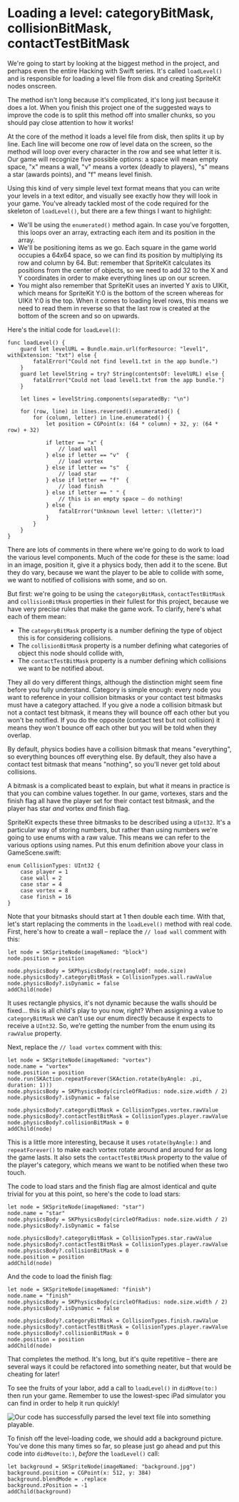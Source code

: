 # Loading a level: categoryBitMask, collisionBitMask, contactTestBitMask

<!-- YOUTUBE: MLMIdhpnd_Y -->

We're going to start by looking at the biggest method in the project, and perhaps even the entire Hacking with Swift series. It's called `loadLevel()` and is responsible for loading a level file from disk and creating SpriteKit nodes onscreen.

The method isn't long because it's complicated, it's long just because it does a lot. When you finish this project one of the suggested ways to improve the code is to split this method off into smaller chunks, so you should pay close attention to how it works!

At the core of the method it loads a level file from disk, then splits it up by line. Each line will become one row of level data on the screen, so the method will loop over every character in the row and see what letter it is. Our game will recognize five possible options: a space will mean empty space, "x" means a wall, "v" means a vortex (deadly to players), "s" means a star (awards points), and "f" means level finish.

Using this kind of very simple level text format means that you can write your levels in a text editor, and visually see exactly how they will look in your game. You've already tackled most of the code required for the skeleton of `loadLevel()`, but there are a few things I want to highlight:

- We'll be using the `enumerated()` method again. In case you've forgotten, this loops over an array, extracting each item and its position in the array.
- We'll be positioning items as we go. Each square in the game world occupies a 64x64 space, so we can find its position by multiplying its row and column by 64. But: remember that SpriteKit calculates its positions from the center of objects, so we need to add 32 to the X and Y coordinates in order to make everything lines up on our screen.
- You might also remember that SpriteKit uses an inverted Y axis to UIKit, which means for SpriteKit Y:0 is the bottom of the screen whereas for UIKit Y:0 is the top. When it comes to loading level rows, this means we need to read them in reverse so that the last row is created at the bottom of the screen and so on upwards.

Here's the initial code for `loadLevel()`:

    func loadLevel() {
        guard let levelURL = Bundle.main.url(forResource: "level1", withExtension: "txt") else {
            fatalError("Could not find level1.txt in the app bundle.")
        }
        guard let levelString = try? String(contentsOf: levelURL) else {
            fatalError("Could not load level1.txt from the app bundle.")
        }

        let lines = levelString.components(separatedBy: "\n")

        for (row, line) in lines.reversed().enumerated() {
            for (column, letter) in line.enumerated() {
                let position = CGPoint(x: (64 * column) + 32, y: (64 * row) + 32)

                if letter == "x" {
                    // load wall
                } else if letter == "v"  {
                    // load vortex
                } else if letter == "s"  {
                    // load star
                } else if letter == "f"  {
                    // load finish
                } else if letter == " " {
                    // this is an empty space – do nothing!
                } else {
                    fatalError("Unknown level letter: \(letter)")
                }
            }
        }
    }

There are lots of comments in there where we're going to do work to load the various level components. Much of the code for these is the same: load in an image, position it, give it a physics body, then add it to the scene. But they do vary, because we want the player to be able to collide with some, we want to notified of collisions with some, and so on.

But first: we're going to be using the `categoryBitMask`, `contactTestBitMask` and `collisionBitMask` properties in their fullest for this project, because we have very precise rules that make the game work. To clarify, here's what each of them mean:

- The `categoryBitMask` property is a number defining the type of object this is for considering collisions.
- The `collisionBitMask` property is a number defining what categories of object this node should collide with,
- The `contactTestBitMask` property is a number defining which collisions we want to be notified about.

They all do very different things, although the distinction might seem fine before you fully understand. Category is simple enough: every node you want to reference in your collision bitmasks or your contact test bitmasks must have a category attached. If you give a node a collision bitmask but not a contact test bitmask, it means they will bounce off each other but you won't be notified. If you do the opposite (contact test but not collision) it means they won't bounce off each other but you will be told when they overlap.

By default, physics bodies have a collision bitmask that means "everything", so everything bounces off everything else. By default, they also have a contact test bitmask that means "nothing", so you'll never get told about collisions.

A bitmask is a complicated beast to explain, but what it means in practice is that you can combine values together. In our game, vortexes, stars and the finish flag all have the player set for their contact test bitmask, and the player has star *and* vortex *and* finish flag.

SpriteKit expects these three bitmasks to be described using a `UInt32`. It's a particular way of storing numbers, but rather than using numbers we're going to use enums with a raw value. This means we can refer to the various options using names. Put this enum definition above your class in GameScene.swift:

    enum CollisionTypes: UInt32 {
        case player = 1
        case wall = 2
        case star = 4
        case vortex = 8
        case finish = 16
    }

Note that your bitmasks should start at 1 then double each time. With that, let's start replacing the comments in the `loadLevel()` method with real code. First, here's how to create a wall – replace the `// load wall` comment with this:

    let node = SKSpriteNode(imageNamed: "block")
    node.position = position

    node.physicsBody = SKPhysicsBody(rectangleOf: node.size)
    node.physicsBody?.categoryBitMask = CollisionTypes.wall.rawValue
    node.physicsBody?.isDynamic = false
    addChild(node)

It uses rectangle physics, it's not dynamic because the walls should be fixed… this is all child's play to you now, right? When assigning a value to `categoryBitMask` we can’t use our enum directly because it expects to receive a `UInt32`. So, we’re getting the number from the enum using its `rawValue` property.

Next, replace the `// load vortex` comment with this:

    let node = SKSpriteNode(imageNamed: "vortex")
    node.name = "vortex"
    node.position = position
    node.run(SKAction.repeatForever(SKAction.rotate(byAngle: .pi, duration: 1)))
    node.physicsBody = SKPhysicsBody(circleOfRadius: node.size.width / 2)
    node.physicsBody?.isDynamic = false

    node.physicsBody?.categoryBitMask = CollisionTypes.vortex.rawValue
    node.physicsBody?.contactTestBitMask = CollisionTypes.player.rawValue
    node.physicsBody?.collisionBitMask = 0
    addChild(node)

This is a little more interesting, because it uses `rotate(byAngle:)` and `repeatForever()` to make each vortex rotate around and around for as long the game lasts. It also sets the `contactTestBitMask` property to the value of the player's category, which means we want to be notified when these two touch.

The code to load stars and the finish flag are almost identical and quite trivial for you at this point, so here's the code to load stars:

    let node = SKSpriteNode(imageNamed: "star")
    node.name = "star"
    node.physicsBody = SKPhysicsBody(circleOfRadius: node.size.width / 2)
    node.physicsBody?.isDynamic = false

    node.physicsBody?.categoryBitMask = CollisionTypes.star.rawValue
    node.physicsBody?.contactTestBitMask = CollisionTypes.player.rawValue
    node.physicsBody?.collisionBitMask = 0
    node.position = position
    addChild(node)

And the code to load the finish flag:

    let node = SKSpriteNode(imageNamed: "finish")
    node.name = "finish"
    node.physicsBody = SKPhysicsBody(circleOfRadius: node.size.width / 2)
    node.physicsBody?.isDynamic = false

    node.physicsBody?.categoryBitMask = CollisionTypes.finish.rawValue
    node.physicsBody?.contactTestBitMask = CollisionTypes.player.rawValue
    node.physicsBody?.collisionBitMask = 0
    node.position = position
    addChild(node)

That completes the method. It's long, but it's quite repetitive – there are several ways it could be refactored into something neater, but that would be cheating for later!

To see the fruits of your labor, add a call to `loadLevel()` in `didMove(to:)` then run your game. Remember to use the lowest-spec iPad simulator you can find in order to help it run quickly!

![Our code has successfully parsed the level text file into something playable.](26-1.png)

To finish off the level-loading code, we should add a background picture. You've done this many times so far, so please just go ahead and put this code into `didMove(to:)`, *before* the `loadLevel()` call:

    let background = SKSpriteNode(imageNamed: "background.jpg")
    background.position = CGPoint(x: 512, y: 384)
    background.blendMode = .replace
    background.zPosition = -1
    addChild(background)
